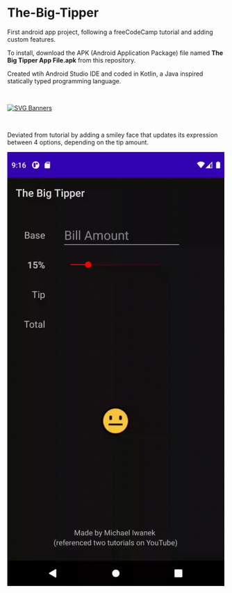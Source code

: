 # The-Big-Tipper
First android app project, following a freeCodeCamp tutorial and adding custom features. <br>


To install, download the APK (Android Application Package) file named <strong>The Big Tipper App File.apk</strong> from this repository.  

Created wtih Android Studio IDE and coded in Kotlin, a Java inspired statically typed programming language.

<br> 

[![SVG Banners](https://svg-banners.vercel.app/api?type=origin&text1=The%20Big%20Tipper&width=800&height=150)](https://github.com/Akshay090/svg-banners) 

<br> 

Deviated from tutorial by adding a smiley face that updates its expression between 4 options, depending on the tip amount.

<img src="https://github.com/Mike11199/GIFs/blob/896a4530b31e4ad13fe9082150370851bba96684/The%20Big%20Tipper.gif" alt="Databay showcase gif" title="Databay showcase gif" width="500"/>

